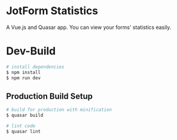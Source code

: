 # JotForm Statistics
A Vue.js and Quasar app.
You can view your forms' statistics easily.

# Dev-Build
``` bash
# install dependencies
$ npm install
$ npm run dev
```

## Production Build Setup

``` bash
# build for production with minification
$ quasar build

# lint code
$ quasar lint
```
